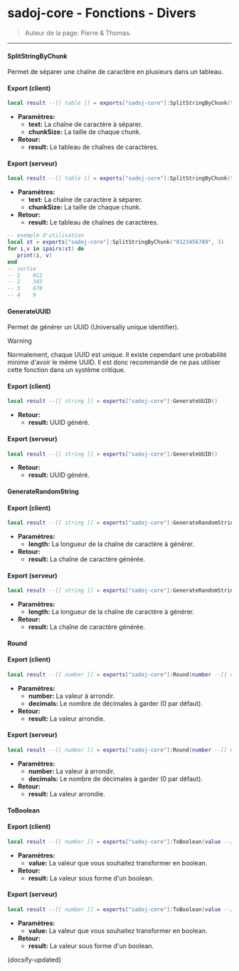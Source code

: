 # sadoj-core - Fonctions - Divers

> Auteur de la page: Pierre & Thomas.

---

#### SplitStringByChunk

Permet de séparer une chaîne de caractère en plusieurs dans un tableau.

<!-- tabs:start -->

#### **Export (client)**

```lua
local result --[[ table ]] = exports["sadoj-core"]:SplitStringByChunk(text --[[ string ]], chunkSize --[[ integer ]])
```

* **Paramètres:**
  * **text:** La chaîne de caractère à séparer.
  * **chunkSize:** La taille de chaque chunk.
* **Retour:**
  * **result:** Le tableau de chaînes de caractères.

#### **Export (serveur)**

```lua
local result --[[ table ]] = exports["sadoj-core"]:SplitStringByChunk(text --[[ string ]], chunkSize --[[ integer ]])
```
* **Paramètres:**
  * **text:** La chaîne de caractère à séparer.
  * **chunkSize:** La taille de chaque chunk.
* **Retour:**
  * **result:** Le tableau de chaînes de caractères.

<!-- tabs:end -->

```lua
-- exemple d'utilisation
local st = exports["sadoj-core"]:SplitStringByChunk("0123456789", 3)
for i,v in ipairs(st) do
   print(i, v)
end
-- sortie
-- 1    012
-- 2    345
-- 3    678
-- 4    9
```

#### GenerateUUID

Permet de générer un UUID (Universally unique identifier).

> [!WARNING]
> Normalement, chaque UUID est unique. Il existe cependant une probabilité minime d'avoir le même UUID. Il est donc recommandé de ne pas utiliser cette fonction dans un système critique.

<!-- tabs:start -->

#### **Export (client)**

```lua
local result --[[ string ]] = exports["sadoj-core"]:GenerateUUID()
```

* **Retour:**
  * **result:** UUID généré.

#### **Export (serveur)**

```lua
local result --[[ string ]] = exports["sadoj-core"]:GenerateUUID()
```

* **Retour:**
  * **result:** UUID généré.

<!-- tabs:end -->

#### GenerateRandomString

<!-- tabs:start -->

#### **Export (client)**

```lua
local result --[[ string ]] = exports["sadoj-core"]:GenerateRandomString(length --[[ integer ]])
```

* **Paramètres:**
  * **length:** La longueur de la chaîne de caractère à générer.
* **Retour:**
  * **result:** La chaîne de caractère générée.

#### **Export (serveur)**

```lua
local result --[[ string ]] = exports["sadoj-core"]:GenerateRandomString(length --[[ integer ]])
```

* **Paramètres:**
  * **length:** La longueur de la chaîne de caractère à générer.
* **Retour:**
  * **result:** La chaîne de caractère générée.

<!-- tabs:end -->

#### Round

<!-- tabs:start -->

#### **Export (client)**

```lua
local result --[[ number ]] = exports["sadoj-core"]:Round(number --[[ number ]][, decimals --[[ integer ]]])
```

* **Paramètres:**
  * **number:** La valeur à arrondir.
  * **decimals:** Le nombre de décimales à garder (0 par défaut).
* **Retour:**
  * **result:** La valeur arrondie.

#### **Export (serveur)**

```lua
local result --[[ number ]] = exports["sadoj-core"]:Round(number --[[ number ]][, decimals --[[ integer ]]])
```

* **Paramètres:**
  * **number:** La valeur à arrondir.
  * **decimals:** Le nombre de décimales à garder (0 par défaut).
* **Retour:**
  * **result:** La valeur arrondie.

<!-- tabs:end -->

#### ToBoolean
<!-- tabs:start -->
#### **Export (client)**

```lua
local result --[[ number ]] = exports["sadoj-core"]:ToBoolean(value --[[ number / string / nil / boolean]])
```

* **Paramètres:**
  * **value:** La valeur que vous souhaitez transformer en boolean.
* **Retour:**
  * **result:** La valeur sous forme d'un boolean.

#### **Export (serveur)**

```lua
local result --[[ number ]] = exports["sadoj-core"]:ToBoolean(value --[[ number / string / nil / boolean]])
```

* **Paramètres:**
  * **value:** La valeur que vous souhaitez transformer en boolean.
* **Retour:**
  * **result:** La valeur sous forme d'un boolean.

<!-- tabs:end -->

{docsify-updated}